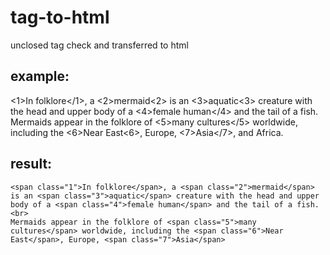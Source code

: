 # tag-to-html
unclosed tag check and transferred to html

## example:

<1>In folklore</1>, a <2>mermaid<2> is an <3>aquatic<3> creature with the head and upper body of a <4>female human</4> and the tail of a fish.
Mermaids appear in the folklore of <5>many cultures</5> worldwide, including the <6>Near East<6>, Europe, <7>Asia</7>, and Africa.

## result:

`<span class="1">In folklore</span>, a <span class="2">mermaid</span> is an <span class="3">aquatic</span> creature with the head and upper body of a <span class="4">female human</span> and the tail of a fish.<br>`<br>
`Mermaids appear in the folklore of <span class="5">many cultures</span> worldwide, including the <span class="6">Near East</span>, Europe, <span class="7">Asia</span>`

